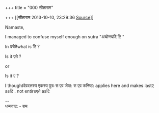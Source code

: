 +++
title = "000 सीताराम"

+++
[[सीताराम	2013-10-10, 23:29:36 [Source](https://groups.google.com/g/samskrita/c/kOSR6L-TC3E)]]



Namaste,

I managed to confuse myself enough on sutra "अचोन्त्यदि टि "

  

In पचेतेwhat is टि ?

Is it एते ?  

or

Is it ए ?

I thoughtदेवदत्तस्य एकस्य पुत्रः स एव जेष्ठ: स एव कनिष्ट: applies here and makes lastए asटि . not entireएते asटि

  

--  
धन्यवाद: - राम

